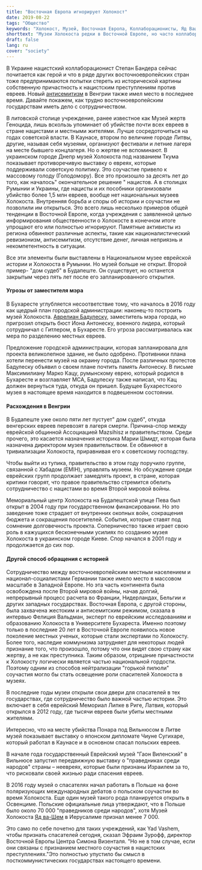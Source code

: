 ```yaml
---
title: "Восточная Европа игнорирует Холокост"
date: 2019-08-22
tags: "Общество"
keywords: "Холокост, Музей, Восточная Европа, Коллаборационисты, Яд Вашем, Венгрия, Антисемитизм, Евреи, Литва, Польша, Румыния"
shorttext: "Музеи Холокоста редки в Восточной Европе, но часто коллаборационистам и жертвам советской власти воздают должное"
draft: false
lang: ru
cover: "society"
---
```


В Украине нацистский коллаборационист Степан Бандера сейчас почитается как герой и что в ряде других восточноевропейских стран тоже предпринимаются попытки стереть из исторической картины собственную причастность к нацистским преступлениям против евреев. Новый [антисемитизм](https://www.timesofisrael.com/topic/anti-semitism-in-hungary/ "ANTI-SEMITISM IN HUNGARY") в Венгрии также имел место в последнее время. Давайте покажем, как трудно восточноевропейским государствам иметь дело с сотрудничеством.

В литовской столице учреждение, ранее известное как Музей жертв Геноцида, лишь вскользь упоминает об убийстве почти всех евреев в стране нацистами и местными жителями. Лучше сосредоточиться на годах советской власти. В Каунасе, втором по величине городе Литвы, другие, называя себя музеями, организуют фестивали и летние лагеря на месте бывшего концлагеря. Но о жертве не вспоминают. В украинском городе Днепр музей Холокоста под названием Ткума показывает противоречивую выставку о евреях, которые поддерживали советскую политику. Это соучастие привело к массовому голоду (Голодомору). Все это произошло за десять лет до того, как началось" окончательное решение " нацистов. А в столицах Румынии и Украины, где нацисты и их пособники организовали убийство более 1,5 млн евреев, вообще нет национальных музеев Холокоста. Внутренняя борьба и споры об истории и соучастии не позволили им открыться. Это всего лишь несколько примеров общей тенденции в Восточной Европе, когда учреждения с заявленной целью информирования общественности о Холокосте в конечном итоге упрощают его или полностью игнорируют. Памятные активисты из региона обвиняют различные аспекты, такие как националистический ревизионизм, антисемитизм, отсутствие денег, личная неприязнь и некомпетентность в ситуации.

Все эти элементы были выставлены в Национальном музее еврейской истории и Холокоста в Румынии. Но музей больше не открыт. Второй пример- "дом судеб" в Будапеште. Он существует, но останется закрытым через пять лет после его запланированного открытия.

#### Угрозы от заместителя мэра

В Бухаресте углубляется несоответствие тому, что началось в 2016 году как щедрый план городской администрации: наконец-то построить музей Холокоста. [Аврелиан Бадулеску](https://newsweek.ro/actualitate/audio-viceprimarul-badulescu-vrea-sa-i-faca-un-bust-maresalului-antonescu "Acuzat că e antisemit, viceprimarul Capitalei vrea un bust al mareșalului Antonescu"), заместитель мэра города, но пригрозил открыть бюст Иона Антонеску, военного лидера, который сотрудничал с Гитлером, в Бухаресте. Его угроза рассматривалась как мера по разделению местных евреев.

Предложение городской администрации, которая запланировала для проекта великолепное здание, не было одобрено. Противники плана хотели перенести музей на окраину города. После различных протестов Бадулеску объявил о своем плане почтить память Антонеску. В письме Максимилиану Марко Кацу, румынскому еврею, который родился в Бухаресте и возглавляет МСА, Бадулеску также написал, что Кац должен вернуться туда, откуда он пришел. Будущее Бухарестского музея в настоящее время находится в подвешенном состоянии.

#### Расхождения в Венгрии

В Будапеште уже около пяти лет пустует" дом судеб", откуда венгерских евреев перевозят в лагеря смерти. Причина-спор между еврейской общинной Ассоциацией Mazsihisz и правительством. Среди прочего, это касается назначения историка Марии Шмидт, которая была назначена директором музея правительством. Ее обвиняют в тривиализации Холокоста, приравнивая его к советскому господству.

Чтобы выйти из тупика, правительство в этом году поручило группе, связанной с Хабадом (EMIH), управлять музеем. Но обсуждение среди еврейских групп продолжает замедлять проект, в стране, которая критики говорят, что правое правительство стремится обелить сотрудничество с нацистами во время Второй мировой войны.

Мемориальный центр Холокоста на Будапештской улице Пева был открыт в 2004 году при государственном финансировании. Но это заведение тоже страдает от внутренних окопных войн, сокращения бюджета и сокращения посетителей. События, которые ставят под сомнение долговечность проекта. Соперничество также играет свою роль в кажущихся бесконечными усилиях по созданию музея Холокоста в украинском городе Киеве. Спор начался в 2001 году и продолжается до сих пор.

#### Другой способ обращения с историей

Сотрудничество между восточноевропейским местным населением и национал-социалистами Германии также имело место в массовом масштабе в Западной Европе. Но эта часть континента была освобождена после Второй мировой войны, начав долгий, непрерывный процесс расчета во Франции, Нидерландах, Бельгии и других западных государствах. Восточная Европа, с другой стороны, была захвачена жестоким и антисемитским режимом, сказала в интервью Фелиция Вальдман, эксперт по еврейским исследованиям и образованию Холокоста в Университете Бухареста. Именно поэтому только в последние 20 лет в Восточной Европе появилось новое поколение местных ученых, которые стали экспертами по Холокосту. Более того, наследие коммунизма затрудняет для некоторых людей признание того, что произошло, потому что они видят свою страну как жертву, а не как преступника. Таким образом, отрицание причастности к Холокосту логически является частью национальной гордости. Поэтому одним из способов нейтрализации "горькой пилюли" соучастия могло бы стать освещение роли спасителей Холокоста в музеях.

В последние годы музеи открыли свои двери для спасателей в тех государствах, где сотрудничество было важной частью истории. Это включает в себя еврейский Мемориал Липке в Риге, Латвия, который открылся в 2012 году, где тысячи евреев были убиты местными жителями.

Интересно, что на месте убийства Понара под Вильнюсом в Литве музей показывает выставку о японском дипломате Чиуне Сугихаре, который работал в Каунасе и в основном спасал польских евреев.

В начале года государственный Еврейский музей "Гаон Виленский" в Вильнюсе запустил передвижную выставку о "праведниках среди народов" страны – неевреях, которые были признаны Израилем за то, что рисковали своей жизнью ради спасения евреев.

В 2016 году музей о спасателях начал работать в Польше на фоне поляризующих международных дебатов о польском соучастии во время Холокоста. Еще один музей такого рода планируется открыть в Освенциме. Польские официальные лица утверждают, что в Польше было около 70 000 "праведников среди народов", хотя Музей Холокоста [Яд ва-Шем](https://en.wikipedia.org/wiki/Righteous_Among_the_Nations "Righteous Among the Nations") в Иерусалиме признал менее 7 000.

Это само по себе почетно для таких учреждений, как Yad Vashem, чтобы признать спасателей сегодня, сказал Эфраим Зурофф, директор Восточной Европы Центра Симона Визенталя. "Но не в том случае, если они связаны с признанием местного соучастия в нацистских преступлениях."Это полностью упустило бы смысл в посткоммунистических государствах настоящего времени.
